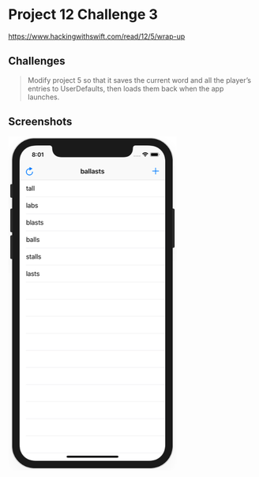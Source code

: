 # Project 12 Challenge 3

https://www.hackingwithswift.com/read/12/5/wrap-up

## Challenges

>Modify project 5 so that it saves the current word and all the player’s entries to UserDefaults, then loads them back when the app launches.

## Screenshots

![screenshot1](screenshots/screen01.png)
